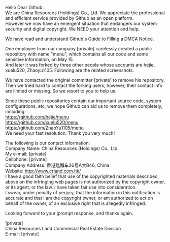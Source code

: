 Hello Dear Github:  
We are
China Resources (Holdings) Co., Ltd. We appreciate the professional and efficient service provided by Github as an open platform.  
However we now have an emergent situation that endangers our system security and digital copyright. We NEED your attention and help.  

We have read and understand Github's Guide to Filling a DMCA Notice.  

One employee from our company [private] carelessly created a public repository with name "menu", which contains all our code and some sensitive information, on May 15.  
And later it was forked by three other people whose accounts are hejie, xuelu520, Zhaoyu1105. Following are the related screenshots.  

We have contacted the original committer [private] to remove his repository. Then we tried hard to contact the forking users, however, their contact info are limited or missing. So we resort to you to help us.  

Since these public repositories contain our important source code, system configurations, etc, we hope Github can aid us to remove them completely, including:  
https://github.com/hejie/menu  
https://github.com/xuelu520/menu  
https://github.com/ZhaoYu1105/menu  
We need your fast resolution. Thank you very much!  

The following is our contact information:    
Company Name: China Resources (Holdings) Co., Ltd    
My e-mail: [private]    
Cellphone: [private]    
Company Address: 香港匙懈车26号A大B46, China     
Website: http://www.crland.com.hk/   
I have a good faith belief that use of the copyrighted materials described above on the infringing web pages is not authorized by the copyright owner, or its agent, or the law. I have taken fair use into consideration.    
I swear, under penalty of perjury, that the information in this notification is accurate and that I am the copyright owner, or am authorized to act on behalf of the owner, of an exclusive right that is allegedly infringed.    

Looking forward to your jprompt response, and thanks again.  

[private]  
China Resources Land Commercial Real Estate Division   
E-mail: [private]  
